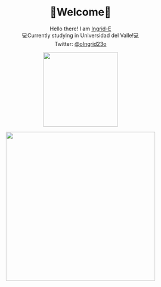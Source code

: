 <h1 align="center">🌸Welcome🌸</h1>

<p align="center">Hello there! I am <a href="https://github.com/Ingrid-E">Ingrid-E</a><br>
💻Currently studying in Universidad del Valle!💻<br>
  Twitter: <a href="https://twitter.com/oIngrid23o"> @oIngrid23o</p></a>


<p align="center"><img src="https://drive.google.com/file/d/1LaKL5094hfX6quCyfbnqfHGg2w93N8Kg/view?usp=sharing" height="200"><br></p>

<p align="center"><img src="https://github-readme-stats.vercel.app/api?username=Ingrid-E&&show_icons=true&title_color=ffffff&icon_color=bb2acf&text_color=daf7dc&bg_color=151515" width="400"></p>

